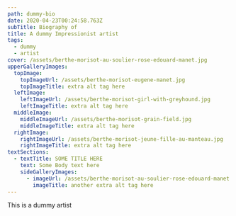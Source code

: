 ```yaml
---
path: dummy-bio
date: 2020-04-23T00:24:58.763Z
subTitle: Biography of
title: A dummy Impressionist artist
tags:
  - dummy
  - artist
cover: /assets/berthe-morisot-au-soulier-rose-edouard-manet.jpg
upperGalleryImages:
  topImage:
    topImageUrl: /assets/berthe-morisot-eugene-manet.jpg
    topImageTitle: extra alt tag here
  leftImage:
    leftImageUrl: /assets/berthe-morisot-girl-with-greyhound.jpg
    leftImageTitle: extra alt tag here
  middleImage:
    middleImageUrl: /assets/berthe-morisot-grain-field.jpg
    middleImageTitle: extra alt tag here
  rightImage:
    rightImageUrl: /assets/berthe-morisot-jeune-fille-au-manteau.jpg
    rightImageTitle: extra alt tag here
textSections:
  - textTitle: SOME TITLE HERE
    text: Some Body text here
    sideGalleryImages:
      - imageUrl: /assets/berthe-morisot-au-soulier-rose-edouard-manet.jpg
        imageTitle: another extra alt tag here
---
```

This is a dummy artist